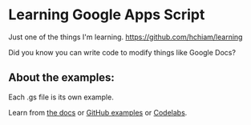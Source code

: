 # Learning Google Apps Script
Just one of the things I'm learning. https://github.com/hchiam/learning

Did you know you can write code to modify things like Google Docs?

## About the examples:

Each .gs file is its own example.

Learn from [the docs](https://developers.google.com/gsuite/add-ons/editors/docs/quickstart/translate) or [GitHub examples](https://github.com/gsuitedevs/apps-script-samples) or [Codelabs](https://codelabs.developers.google.com/codelabs/apps-script-intro/).
